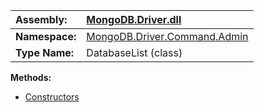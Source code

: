 | **Assembly:** | [MongoDB.Driver.dll](MongoDB_Driver.md) |
|:--------------|:----------------------------------------|
| **Namespace:** | [MongoDB.Driver.Command.Admin](N_MongoDB_Driver_Command_Admin.md) |
| **Type Name:** | DatabaseList (class)                    |

**Methods:**
  * [Constructors](#Constructors.md)
